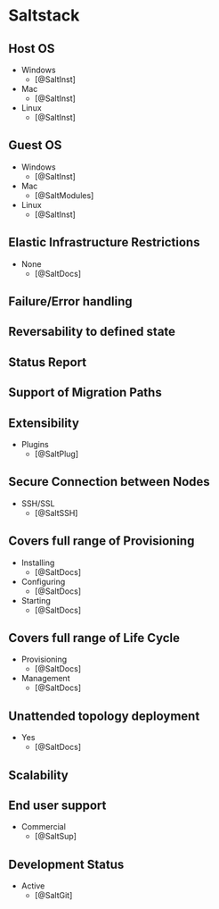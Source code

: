 # Saltstack

## Host OS
- Windows
    - [@SaltInst]
- Mac
    - [@SaltInst]
- Linux
    - [@SaltInst]

## Guest OS
- Windows
    - [@SaltInst]
- Mac
    - [@SaltModules]
- Linux
    - [@SaltInst]

## Elastic Infrastructure Restrictions
- None
    - [@SaltDocs]

## Failure/Error handling

## Reversability to defined state

## Status Report

## Support of Migration Paths

## Extensibility
- Plugins
    - [@SaltPlug]

## Secure Connection between Nodes
- SSH/SSL
    - [@SaltSSH]

## Covers full range of Provisioning
- Installing
    - [@SaltDocs]
- Configuring
    - [@SaltDocs]
- Starting
    - [@SaltDocs]

## Covers full range of Life Cycle
- Provisioning
    - [@SaltDocs]
- Management
    - [@SaltDocs]

## Unattended topology deployment
- Yes
    - [@SaltDocs]

## Scalability

## End user support
- Commercial
    - [@SaltSup]

## Development Status
- Active
    - [@SaltGit]
